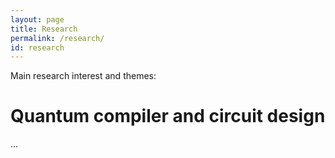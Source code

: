 ```yaml
---
layout: page
title: Research
permalink: /research/
id: research
---
```

Main research interest and themes:
# Quantum compiler and circuit design

...